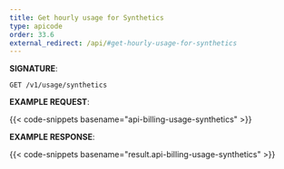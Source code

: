 ```yaml
---
title: Get hourly usage for Synthetics
type: apicode
order: 33.6
external_redirect: /api/#get-hourly-usage-for-synthetics
---
```


**SIGNATURE**:

`GET /v1/usage/synthetics`

**EXAMPLE REQUEST**:

{{< code-snippets basename="api-billing-usage-synthetics" >}}

**EXAMPLE RESPONSE**:

{{< code-snippets basename="result.api-billing-usage-synthetics" >}}
